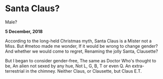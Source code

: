 # Santa Claus?

Male?

**5 December, 2018**

According to the long-held Christmas myth,
Santa Claus is a Mister not a Miss.
But #metoo made me wonder,
If it would be wrong to change gender?
And whether we would come to regret,
Renaming the jolly Santa, Clausette?

But I began to consider gender-free,
The same as Doctor Who's thought to be,
An alien not sexed by any hue,
Not L, G, B, T or even Q.
An extra-terrestrial in the chimney.
Neither Claus, or Clausette, but Claus E.T.

&nbsp;